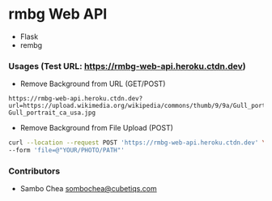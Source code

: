# rmbg Web API

-   Flask
-   rembg

### Usages (Test URL: https://rmbg-web-api.heroku.ctdn.dev)

-   Remove Background from URL (GET/POST)

```text
https://rmbg-web-api.heroku.ctdn.dev?url=https://upload.wikimedia.org/wikipedia/commons/thumb/9/9a/Gull_portrait_ca_usa.jpg/1280px-Gull_portrait_ca_usa.jpg
```

-   Remove Background from File Upload (POST)

```sh
curl --location --request POST 'https://rmbg-web-api.heroku.ctdn.dev' \
--form 'file=@"YOUR/PHOTO/PATH"'
```

### Contributors

-   Sambo Chea <sombochea@cubetiqs.com>
